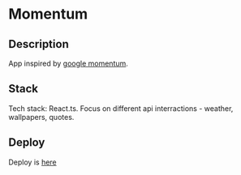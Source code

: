 # Momentum

## Description

App inspired by [google momentum](https://momentumdash.com/).

## Stack

Tech stack: React.ts. Focus on different api interractions - weather, wallpapers, quotes.

## Deploy

Deploy is [here](https://mikheytsevna-momentumapp.netlify.app/)
